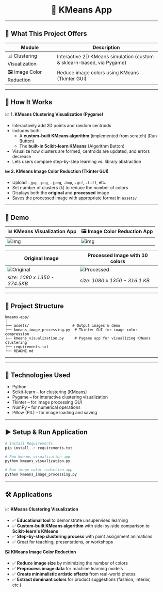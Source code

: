 <h1 align="center"> 🎨 KMeans App</h1>

---

## 🧭 What This Project Offers

| Module                        | Description                                                                 |
|------------------------------|-----------------------------------------------------------------------------|
| 📊 Clustering Visualization   | Interactive 2D KMeans simulation (custom & sklearn-based, via Pygame)      |
| 🖼️ Image Color Reduction     | Reduce image colors using KMeans (Tkinter GUI)                             |

---

## 🧠 How It Works

📈 **1. KMeans Clustering Visualization (Pygame)**
- Interactively add 2D points and random centroids
- Includes both:
  - A **custom-built KMeans algorithm** (implemented from scratch) (Run Button)
  - The **built-in Scikit-learn KMeans** (Algorithm Button)
- Visualize how clusters are formed, centroids are updated, and errors decrease
- Lets users compare step-by-step learning vs. library abstraction

🖼️ **2. KMeans Image Color Reduction (Tkinter GUI)**
- Upload `.jpg`, `.png`, `.jpeg`, `.bmp`, `.gif`, `.tiff`, etc.
- Set number of clusters (k) to reduce the number of colors
- Displays both the **original** and **processed** image
- Saves the processed image with appropriate format in `assets/`

---

## 📸 Demo

| 📊 KMeans Visualization App | 🖼️ Image Color Reduction App |
|--------------------------|--------------------------|
| ![img](https://github.com/PhungDinhQuangAnh/kmeans-app/blob/main/assets/kmeans_visualization_app_demo.png)  | ![img](https://github.com/PhungDinhQuangAnh/kmeans-app/blob/main/assets/kmeans_image_app_demo.png)  |

| Original Image             | Processed Image with 10 colors     |
|----------------------------------------|-------------------------------------|
| ![Original](https://github.com/PhungDinhQuangAnh/kmeans-app/blob/main/assets/test.jpg) | ![Processed](https://github.com/PhungDinhQuangAnh/kmeans-app/blob/main/assets/test_processed.jpg) |
|*size: 1080 x 1350 - 374.5KB*|*size: 1080 x 1350 - 316.1 KB*|

---

## 📁 Project Structure

```
kmeans-app/
│
├── assets/                    # Output images & demo
├── kmeans_image_processing.py  # Tkinter GUI for image color compression
├── kmeans_visualization.py     # Pygame app for visualizing KMeans clustering
├── requirements.txt
└── README.md
```
---

---

## 🔧 Technologies Used

- Python 
- Scikit-learn – for clustering (KMeans)
- Pygame – for interactive clustering visualization
- Tkinter – for image processing GUI
- NumPy – for numerical operations
- Pillow (PIL) – for image loading and saving

---

## ▶️ Setup & Run Application

```bash
# Install Requirements
pip install -r requirements.txt

# Run kmeans visualization app
python kmeans_visualization.py

# Run image color reduction app
python kmeans_image_processing.py
```

---

## 🛠 Applications

📈 **KMeans Clustering Visualization**
- ✅ **Educational tool** to demonstrate unsupervised learning
- ✅ **Custom-built KMeans algorithm** with side-by-side comparison to **Scikit-learn's KMeans**
- ✅ **Step-by-step clustering process** with point assignment animations
- ✅ Great for teaching, presentations, or workshops

🖼 **KMeans Image Color Reduction**
- ✅ **Reduce image size** by minimizing the number of colors
- ✅ **Preprocess image data** for machine learning models
- ✅ **Create minimalistic artistic effects** from real-world photos
- ✅ **Extract dominant colors** for product suggestions (fashion, interior, etc.)
